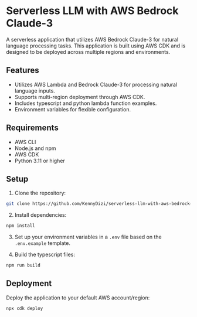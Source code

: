 # Serverless LLM with AWS Bedrock Claude-3

A serverless application that utilizes AWS Bedrock Claude-3 for natural language processing tasks. This application is built using AWS CDK and is designed to be deployed across multiple regions and environments.

## Features

- Utilizes AWS Lambda and Bedrock Claude-3 for processing natural language inputs.
- Supports multi-region deployment through AWS CDK.
- Includes typescript and python lambda function examples.
- Environment variables for flexible configuration.

## Requirements

- AWS CLI
- Node.js and npm
- AWS CDK
- Python 3.11 or higher

## Setup

1. Clone the repository:

```bash
git clone https://github.com/KennyDizi/serverless-llm-with-aws-bedrock-claude-3
```

2. Install dependencies:

```bash
npm install
```

3. Set up your environment variables in a `.env` file based on the `.env.example` template.

4. Build the typescript files:

```bash
npm run build
```

## Deployment

Deploy the application to your default AWS account/region:

```bash
npx cdk deploy
